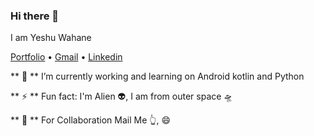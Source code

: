 ### Hi there 👋
I am Yeshu Wahane 
<p align="left">
  <a href="https://yeshuwahane.github.io">Portfolio</a> •
  <a href="mailto:yeshuwahane@gmail.com?subject=Hey!">Gmail</a> •
  <a href="https://www.linkedin.com/in/yeshu-wahane-5b1574137/">Linkedin</a>
</p>

 ** 🔭 ** I’m currently working and learning on  Android kotlin and Python 
 </p>
 
   
 ** ⚡ ** Fun fact: I'm Alien 👽, I am from outer space 🛸
</p>

** 👯 ** For Collaboration Mail Me 👆, 😄


<!--
**yeshuwahane/YeshuWahane** is a ✨ _special_ ✨ repository because its `README.md` (this file) appears on your GitHub profile.

Here are some ideas to get you started:

- 🔭 I’m currently working on ...
- 🌱 I’m currently learning ...
- 👯 I’m looking to collaborate on ...
- 🤔 I’m looking for help with ...
- 💬 Ask me about ...
- 📫 How to reach me: ...
- 😄 Pronouns: ...
- ⚡ Fun fact: ...
-->
</p
